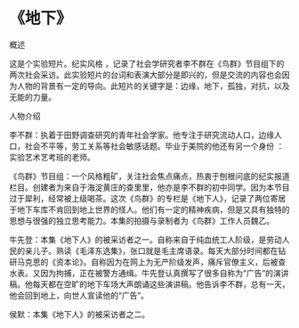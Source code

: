 # 《地下》

概述

这是个实验短片。纪实风格 ，记录了社会学研究者李不群在《鸟群》节目组下的两次社会采访。此实验短片的台词和表演大部分是即兴的，但是交流的内容也会因为人物的背景有一定的导向。此短片的关键字是：边缘，地下，孤独，对抗，以及无能的力量。

人物介绍

李不群：执着于田野调查研究的青年社会学家。他专注于研究流动人口，边缘人口，社会不平等，劳工关系等社会敏感话题。毕业于美院的他还有另一个身份 ：实验艺术艺考班的老师。

《鸟群》节目组：一个风格粗矿，关注社会焦点痛点，热衷于刨根问底的纪实报道栏目。创建者为来自于海淀黄庄的查里里，他亦是李不群的初中同学。因为本节目过于犀利，经常被上级喝茶。这次《鸟群》的专栏是《地下人》，记录了两位寄居于地下车库不肯回到地上世界的怪人。他们有一定的精神疾病，但是又具有独特的思想与很强的独立思考能力。本集的拍摄与录制者为《鸟群》工作人员魏乙。

牛先登：本集《地下人》的被采访者之一。自称来自于纯血统工人阶级，是劳动人民的亲儿子。熟读《毛泽东选集》，张口就是毛主席语录。每天大部分时间都在钻研马克思的《资本论》。自称因为在网上为无产阶级发声，痛斥官僚主义，后被查水表。又因为拘捕，正在被警方通缉。牛先登认真撰写了很多自称为“广告”的演讲稿。他每天都在空旷的地下车场大声朗诵这些演讲稿。他告诉李不群，总有一天，他会回到地上，向世人宣读他的“广告”。

侯默：本集《地下人》的被采访者之二。



